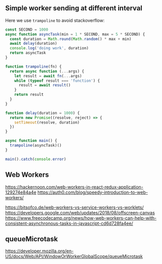 ## Simple worker sending at different interval

Here we use `trampoline` to avoid stackoverflow:

```js
const SECOND = 1000
async function asyncTask(min = 1 * SECOND, max = 5 * SECOND) {
  const duration = Math.round(Math.random() * max + min)
  await delay(duration)
  console.log('doing work', duration)
  return asyncTask
}

function trampoline(fn) {
  return async function (...args) {
    let result = await fn(...args)
    while (typeof result === 'function') {
      result = await result()
    }
    return result
  }
}

function delay(duration = 1000) {
  return new Promise((resolve, reject) => {
    setTimeout(resolve, duration)
  })
}

async function main() {
  trampoline(asyncTask)()
}

main().catch(console.error)
```


## Web Workers

https://hackernoon.com/web-workers-in-react-redux-application-129274e84a4e
https://auth0.com/blog/speedy-introduction-to-web-workers/

https://bitsofco.de/web-workers-vs-service-workers-vs-worklets/
https://developers.google.com/web/updates/2018/08/offscreen-canvas
https://www.freecodecamp.org/news/how-web-workers-can-help-with-consistent-asynchronous-tasks-in-javascript-cd6d728fa4ee/


## queueMicrotask

https://developer.mozilla.org/en-US/docs/Web/API/WindowOrWorkerGlobalScope/queueMicrotask
